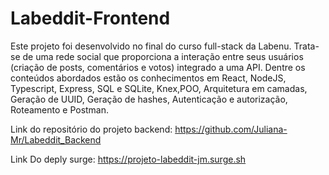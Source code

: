 # Labeddit-Frontend


Este projeto foi desenvolvido no final do curso full-stack da Labenu.
Trata-se de uma rede social que proporciona a interação entre seus usuários (criação de posts, comentários e votos) integrado a uma API.
Dentre os conteúdos abordados estão os conhecimentos em React, NodeJS, Typescript, Express, SQL e SQLite, Knex,POO, Arquitetura em camadas, Geração de UUID, Geração de hashes, Autenticação e autorização, Roteamento  e Postman.



Link do repositório do projeto backend: https://github.com/Juliana-Mr/Labeddit_Backend

Link Do deply surge: https://projeto-labeddit-jm.surge.sh
